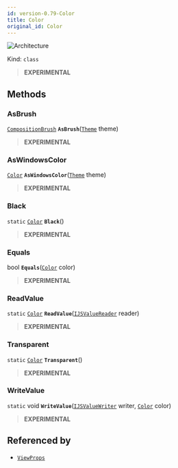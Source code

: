 ```yaml
---
id: version-0.79-Color
title: Color
original_id: Color
---
```


![Architecture](https://img.shields.io/badge/architecture-new_only-blue)

Kind: `class`

> **EXPERIMENTAL**

## Methods
### AsBrush
[`CompositionBrush`](https://learn.microsoft.com/windows/windows-app-sdk/api/winrt/Microsoft.UI.Composition.CompositionBrush) **`AsBrush`**([`Theme`](Theme) theme)

> **EXPERIMENTAL**

### AsWindowsColor
[`Color`](https://docs.microsoft.com/uwp/api/Windows.UI.Color) **`AsWindowsColor`**([`Theme`](Theme) theme)

> **EXPERIMENTAL**

### Black
`static` [`Color`](Color) **`Black`**()

> **EXPERIMENTAL**

### Equals
bool **`Equals`**([`Color`](Color) color)

> **EXPERIMENTAL**

### ReadValue
`static` [`Color`](Color) **`ReadValue`**([`IJSValueReader`](IJSValueReader) reader)

> **EXPERIMENTAL**

### Transparent
`static` [`Color`](Color) **`Transparent`**()

> **EXPERIMENTAL**

### WriteValue
`static` void **`WriteValue`**([`IJSValueWriter`](IJSValueWriter) writer, [`Color`](Color) color)

> **EXPERIMENTAL**

## Referenced by
- [`ViewProps`](ViewProps)
